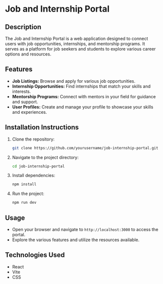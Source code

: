 # Job and Internship Portal

## Description
The Job and Internship Portal is a web application designed to connect users with job opportunities, internships, and mentorship programs. It serves as a platform for job seekers and students to explore various career options and resources.

## Features
- **Job Listings:** Browse and apply for various job opportunities.
- **Internship Opportunities:** Find internships that match your skills and interests.
- **Mentorship Programs:** Connect with mentors in your field for guidance and support.
- **User Profiles:** Create and manage your profile to showcase your skills and experiences.

## Installation Instructions
1. Clone the repository:
   ```bash
   git clone https://github.com/yourusername/job-internship-portal.git
   ```
2. Navigate to the project directory:
   ```bash
   cd job-internship-portal
   ```
3. Install dependencies:
   ```bash
   npm install
   ```
4. Run the project:
   ```bash
   npm run dev
   ```

## Usage
- Open your browser and navigate to `http://localhost:3000` to access the portal.
- Explore the various features and utilize the resources available.

## Technologies Used
- React
- Vite
- CSS


